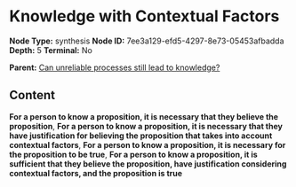 # Knowledge with Contextual Factors

**Node Type:** synthesis
**Node ID:** 7ee3a129-efd5-4297-8e73-05453afbadda
**Depth:** 5
**Terminal:** No

**Parent:** [Can unreliable processes still lead to knowledge?](can-unreliable-processes-still-lead-to-knowledge-antithesis-3c389b6f-c620-4cb9-b943-9045093802a6.md)

## Content

**For a person to know a proposition, it is necessary that they believe the proposition**, **For a person to know a proposition, it is necessary that they have justification for believing the proposition that takes into account contextual factors**, **For a person to know a proposition, it is necessary for the proposition to be true**, **For a person to know a proposition, it is sufficient that they believe the proposition, have justification considering contextual factors, and the proposition is true**
